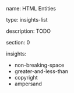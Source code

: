name: HTML Entities

type: insights-list

description: TODO

section: 0

insights:
  - non-breaking-space
  - greater-and-less-than
  - copyright
  - ampersand
 
